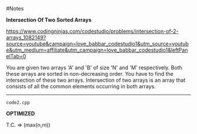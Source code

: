 #Notes

**Intersection Of Two Sorted Arrays**

https://www.codingninjas.com/codestudio/problems/intersection-of-2-arrays_1082149?source=youtube&campaign=love_babbar_codestudio1&utm_source=youtube&utm_medium=affiliate&utm_campaign=love_babbar_codestudio1&leftPanelTab=0

You are given two arrays 'A' and 'B' of size 'N' and 'M' respectively. Both these arrays are sorted in non-decreasing order. You have to find the intersection of these two arrays.
Intersection of two arrays is an array that consists of all the common elements occurring in both arrays.

---

`code2.cpp`

**OPTIMIZED**

T.C. => (max(n,m))
